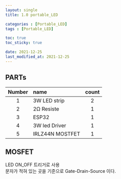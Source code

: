 ```yaml
---
layout: single
title: 1.0 portable_LED

categories : [Portable_LED]
tags : [Portable_LED]

toc: true
toc_sticky: true

date: 2021-12-25
last_modified_at: 2021-12-25
---
```


## PARTs

|Number|name|count|
|:---:|:---|:---:|
|1|3W LED strip|2|  
|2|2Ω Resiste|1|
|3|ESP32|1|
|4|3W led Driver|1|
|5|IRLZ44N MOSTFET|1|


## MOSFET

LED ON_OFF 트리거로 사용  
문자가 적혀 있는 곳을 기준으로 Gate-Drain-Source 이다.  
